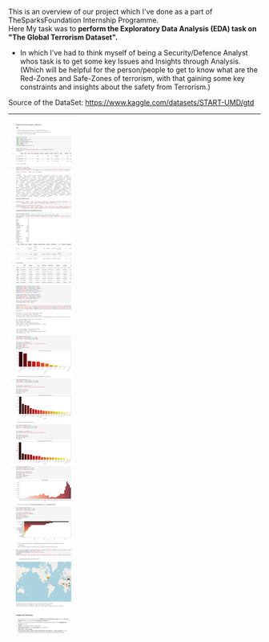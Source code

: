 
This is an overview of our project which I've done as a part of TheSparksFoundation Internship Programme.                                                           
Here My task was to **perform the Exploratory Data Analysis (EDA) task on "The Global Terrorism Dataset".**
- In which I've had to think myself of being a Security/Defence Analyst whos task is to get some key Issues and Insights through Analysis.
(Which will be helpful for the person/people to get to know what are the Red-Zones and Safe-Zones of terrorism, with that gaining some key constraints and insights about the safety from Terrorism.)

Source of the DataSet: https://www.kaggle.com/datasets/START-UMD/gtd
<hr> 


![This is an overview of the Project](https://github.com/Inferno-scorp/DataAnalytics-and-DataScience-Projects/blob/8f193361b6e4ab41f7f55a9809b686208c3fcd9f/GlobalTerrorismDataset/_D__python_Jupyter_Projects_GlobalTerrorismDataset_Global_Terrorism.html.png)


